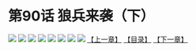 # 第90话 狼兵来袭（下）
![](https://mhpic.xiaomingtaiji.net/comic/D/斗破苍穹拆分版/90话/1.jpg-zymk.middle.webp)
![](https://mhpic.xiaomingtaiji.net/comic/D/斗破苍穹拆分版/90话/2.jpg-zymk.middle.webp)
![](https://mhpic.xiaomingtaiji.net/comic/D/斗破苍穹拆分版/90话/3.jpg-zymk.middle.webp)
![](https://mhpic.xiaomingtaiji.net/comic/D/斗破苍穹拆分版/90话/4.jpg-zymk.middle.webp)
![](https://mhpic.xiaomingtaiji.net/comic/D/斗破苍穹拆分版/90话/5.jpg-zymk.middle.webp)
![](https://mhpic.xiaomingtaiji.net/comic/D/斗破苍穹拆分版/90话/6.jpg-zymk.middle.webp)
![](https://mhpic.xiaomingtaiji.net/comic/D/斗破苍穹拆分版/90话/7.jpg-zymk.middle.webp)
![](https://mhpic.xiaomingtaiji.net/comic/D/斗破苍穹拆分版/90话/8.jpg-zymk.middle.webp)
[【上一章】](./89.md)
[【目录】](./READMD.md)
[【下一章】](./91.md)
